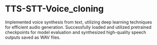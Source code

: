 # TTS-STT-Voice_cloning

Implemented voice synthesis from text, utilizing deep learning techniques for efficient audio generation. Successfully loaded and utilized pretrained checkpoints for model evaluation and synthesized high-quality speech outputs saved as WAV files.
